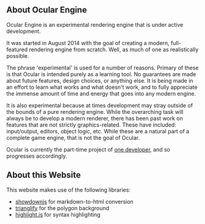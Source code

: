 ## About Ocular Engine

Ocular Engine is an experimental rendering engine that is under active development.

It was started in August 2014 with the goal of creating a modern, full-featured rendering engine from scratch. Well, as much of one as realistically possible.

The phrase 'experimental' is used for a number of reasons. Primary of these is that Ocular is intended purely as a learning tool. No guarantees are made about future features, design choices, or anything else. It is being made in an effort to learn what works and what doesn't work, and to fully appreciate the immense amount of time and energy that goes into any modern engine.

It is also experimental because at times development may stray outside of the bounds of a pure rendering engine. While the overarching task will always be to develop a modern renderer, there has been past work on features that are not strictly graphics-related. These have included: input/output, editors, object logic, etc. While these are a natural part of a complete game engine, that is not the goal of Ocular.

Ocular is currently the part-time project of [one developer](https://www.vertexfragment.com/about/), and so progresses accordingly.

## About this Website

This website makes use of the following libraries:

* [showdownjs](https://github.com/showdownjs/showdown) for markdown-to-html conversion
* [trianglify](https://github.com/qrohlf/trianglify) for the polygon background
* [highlight.js](https://github.com/isagalaev/highlight.js) for syntax highlighting
